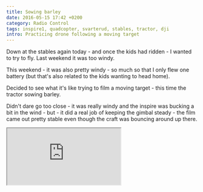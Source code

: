 ```yaml
---
title: Sowing barley
date: 2016-05-15 17:42 +0200
category: Radio Control
tags: inspire1, quadcopter, svarterud, stables, tractor, dji
intro: Practicing drone following a moving target
---
```


Down at the stables again today - and once the kids had ridden - I wanted to try to fly. Last weekend it was too windy.

This weekend - it was also pretty windy - so much so that I only flew one battery (but that's also related to the kids wanting to head home).

Decided to see what it's like trying to film a moving target - this time the tractor sowing barley.

Didn't dare go too close - it was really windy and the inspire was bucking a bit in the wind - but - it did a real job of keeping the gimbal steady - the film came out pretty stable even though the craft was bouncing around up there.

<div class="ratio ratio-16x9">
  <iframe src="https://www.youtube.com/embed/AOcsg8NPfQA" title="Sowing barley" allow="accelerometer; autoplay; clipboard-write; encrypted-media; gyroscope; picture-in-picture" allowfullscreen></iframe>
</div>
